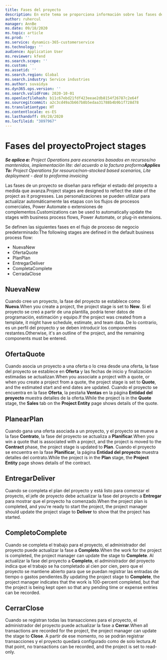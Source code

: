 ```yaml
---
title: Fases del proyecto
description: En este tema se proporciona información sobre las fases del proyecto que están disponibles en Microsoft Dynamics Project Operations.
author: ruhercul
manager: AnnBe
ms.date: 09/18/2020
ms.topic: article
ms.prod: ''
ms.service: dynamics-365-customerservice
ms.technology: ''
audience: Application User
ms.reviewer: kfend
ms.search.scope: ''
ms.custom: ''
ms.assetid: ''
ms.search.region: Global
ms.search.industry: Service industries
ms.author: suvaidya
ms.dyn365.ops.version: ''
ms.search.validFrom: 2020-10-01
ms.openlocfilehash: b11c67ebd21fdf423eeae2db8154f26787c2e64f
ms.sourcegitcommit: a2c3cd49a3b667b8b5edaa31788b4b9b1f728d78
ms.translationtype: HT
ms.contentlocale: es-ES
ms.lasthandoff: 09/28/2020
ms.locfileid: "3897967"
---
```

# <a name="project-stages"></a><span data-ttu-id="ae15b-103">Fases del proyecto</span><span class="sxs-lookup"><span data-stu-id="ae15b-103">Project stages</span></span>

<span data-ttu-id="ae15b-104">_**Se aplica a:** Project Operations para escenarios basados en recursos/no mantenidos, implementación lite: del acuerdo a la factura proforma_</span><span class="sxs-lookup"><span data-stu-id="ae15b-104">_**Applies To:** Project Operations for resource/non-stocked based scenarios, Lite deployment - deal to proforma invoicing_</span></span>

<span data-ttu-id="ae15b-105">Las fases de un proyecto se diseñan para reflejar el estado del proyecto a medida que avanza.</span><span class="sxs-lookup"><span data-stu-id="ae15b-105">Project stages are designed to reflect the state of the project as it progresses.</span></span> <span data-ttu-id="ae15b-106">Las personalizaciones se pueden utilizar para actualizar automáticamente las etapas con los flujos de procesos comerciales, Power Automate o extensiones de complementos.</span><span class="sxs-lookup"><span data-stu-id="ae15b-106">Customizations can be used to automatically update the stages with business process flows, Power Automate, or plug-in extensions.</span></span>

<span data-ttu-id="ae15b-107">Se definen las siguientes fases en el flujo de proceso de negocio predeterminado:</span><span class="sxs-lookup"><span data-stu-id="ae15b-107">The following stages are defined in the default business process flow:</span></span>

- <span data-ttu-id="ae15b-108">Nueva</span><span class="sxs-lookup"><span data-stu-id="ae15b-108">New</span></span>
- <span data-ttu-id="ae15b-109">Oferta</span><span class="sxs-lookup"><span data-stu-id="ae15b-109">Quote</span></span>
- <span data-ttu-id="ae15b-110">Plan</span><span class="sxs-lookup"><span data-stu-id="ae15b-110">Plan</span></span>
- <span data-ttu-id="ae15b-111">Entregar</span><span class="sxs-lookup"><span data-stu-id="ae15b-111">Deliver</span></span>
- <span data-ttu-id="ae15b-112">Completa</span><span class="sxs-lookup"><span data-stu-id="ae15b-112">Complete</span></span>
- <span data-ttu-id="ae15b-113">Cerrada</span><span class="sxs-lookup"><span data-stu-id="ae15b-113">Close</span></span> 

## <a name="new"></a><span data-ttu-id="ae15b-114">Nueva</span><span class="sxs-lookup"><span data-stu-id="ae15b-114">New</span></span>

<span data-ttu-id="ae15b-115">Cuando cree un proyecto, la fase del proyecto se establece como **Nueva**.</span><span class="sxs-lookup"><span data-stu-id="ae15b-115">When you create a project, the project stage is set to **New**.</span></span> <span data-ttu-id="ae15b-116">Si el proyecto se creó a partir de una plantilla, podría tener datos de programación, estimación y equipo.</span><span class="sxs-lookup"><span data-stu-id="ae15b-116">If the project was created from a template, it might have schedule, estimate, and team data.</span></span> <span data-ttu-id="ae15b-117">De lo contrario, es un perfil del proyecto y se deben introducir los componentes restantes.</span><span class="sxs-lookup"><span data-stu-id="ae15b-117">Otherwise, it's an outline of the project, and the remaining components must be entered.</span></span>

## <a name="quote"></a><span data-ttu-id="ae15b-118">Oferta</span><span class="sxs-lookup"><span data-stu-id="ae15b-118">Quote</span></span>

<span data-ttu-id="ae15b-119">Cuando asocia un proyecto a una oferta o lo crea desde una oferta, la fase del proyecto se establece en **Oferta** y las fechas de inicio y finalización estimadas se actualizan.</span><span class="sxs-lookup"><span data-stu-id="ae15b-119">When you associate a project with a quote, or when you create a project from a quote, the project stage is set to **Quote**, and the estimated start and end dates are updated.</span></span> <span data-ttu-id="ae15b-120">Cuando el proyecto se encuentra en la fase **Oferta**, la pestaña **Ventas** en la página **Entidad del proyecto** muestra detalles de la oferta.</span><span class="sxs-lookup"><span data-stu-id="ae15b-120">While the project is in the **Quote** stage, the **Sales** tab on the **Project Entity** page shows details of the quote.</span></span>

## <a name="plan"></a><span data-ttu-id="ae15b-121">Planear</span><span class="sxs-lookup"><span data-stu-id="ae15b-121">Plan</span></span>

<span data-ttu-id="ae15b-122">Cuando gana una oferta asociada a un proyecto, y el proyecto se mueve a la fase **Contrato**, la fase del proyecto se actualiza a **Planificar**.</span><span class="sxs-lookup"><span data-stu-id="ae15b-122">When you win a quote that is associated with a project, and the project is moved to the **Contract** phase, the project stage is updated to **Plan**.</span></span> <span data-ttu-id="ae15b-123">Cuando el proyecto se encuentra en la fase **Planificar**, la página **Entidad del proyecto** muestra detalles del contrato.</span><span class="sxs-lookup"><span data-stu-id="ae15b-123">While the project is in the **Plan** stage, the **Project Entity** page shows details of the contract.</span></span>

## <a name="deliver"></a><span data-ttu-id="ae15b-124">Entregar</span><span class="sxs-lookup"><span data-stu-id="ae15b-124">Deliver</span></span>

<span data-ttu-id="ae15b-125">Cuando se completa el plan del proyecto y está listo para comenzar el proyecto, el jefe de proyecto debe actualizar la fase del proyecto a **Entregar** para mostrar que el proyecto ha comenzado.</span><span class="sxs-lookup"><span data-stu-id="ae15b-125">When the project plan is completed, and you're ready to start the project, the project manager should update the project stage to **Deliver** to show that the project has started.</span></span>

## <a name="complete"></a><span data-ttu-id="ae15b-126">Completo</span><span class="sxs-lookup"><span data-stu-id="ae15b-126">Complete</span></span> 

<span data-ttu-id="ae15b-127">Cuando se completa el trabajo para el proyecto, el administrador del proyecto puede actualizar la fase a **Completo**.</span><span class="sxs-lookup"><span data-stu-id="ae15b-127">When the work for the project is completed, the project manager can update the stage to **Complete**.</span></span> <span data-ttu-id="ae15b-128">Al actualizar la fase del proyecto a **Completo**, el administrador del proyecto indica que el trabajo se ha completado al cien por cien, pero que el proyecto se mantiene abierto para que se puedan registrar las entradas de tiempo o gastos pendientes.</span><span class="sxs-lookup"><span data-stu-id="ae15b-128">By updating the project stage to **Complete**, the project manager indicates that the work is 100-percent completed, but that the project is being kept open so that any pending time or expense entries can be recorded.</span></span>

## <a name="close"></a><span data-ttu-id="ae15b-129">Cerrar</span><span class="sxs-lookup"><span data-stu-id="ae15b-129">Close</span></span>

<span data-ttu-id="ae15b-130">Cuando se registran todas las transacciones para el proyecto, el administrador del proyecto puede actualizar la fase a **Cerrar**.</span><span class="sxs-lookup"><span data-stu-id="ae15b-130">When all transactions are recorded for the project, the project manager can update the stage to **Close**.</span></span> <span data-ttu-id="ae15b-131">A partir de ese momento, no se podrán registrar transacciones y el proyecto quedará configurado como de solo lectura.</span><span class="sxs-lookup"><span data-stu-id="ae15b-131">At that point, no transactions can be recorded, and the project is set to read-only.</span></span>

